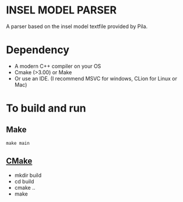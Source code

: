 # INSEL MODEL PARSER
A parser based on the insel model textfile provided by Pila.

# Dependency
* A modern C++ compiler on your OS
* Cmake (>3.00) or Make
* Or use an IDE. (I recommend MSVC for windows, CLion for Linux or Mac) 

# To build and run
## Make
 `make main`
## [CMake](https://cmake.org/cmake/help/latest/guide/tutorial/index.html)
* mkdir build
* cd build
* cmake ..
* make
